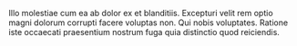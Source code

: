 Illo molestiae cum ea ab dolor ex et blanditiis. Excepturi velit rem optio magni dolorum corrupti facere voluptas non. Qui nobis voluptates. Ratione iste occaecati praesentium nostrum fuga quia distinctio quod reiciendis.